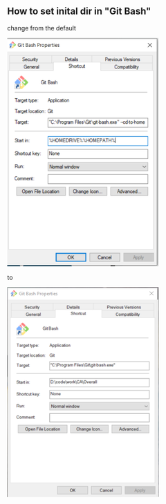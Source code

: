 ## How to set inital dir in "Git Bash" 

change from the default 

<img src="git_bash_startin_default.png" width="350px">

to

<img src="setstartin_gitbash.png" width="350px">